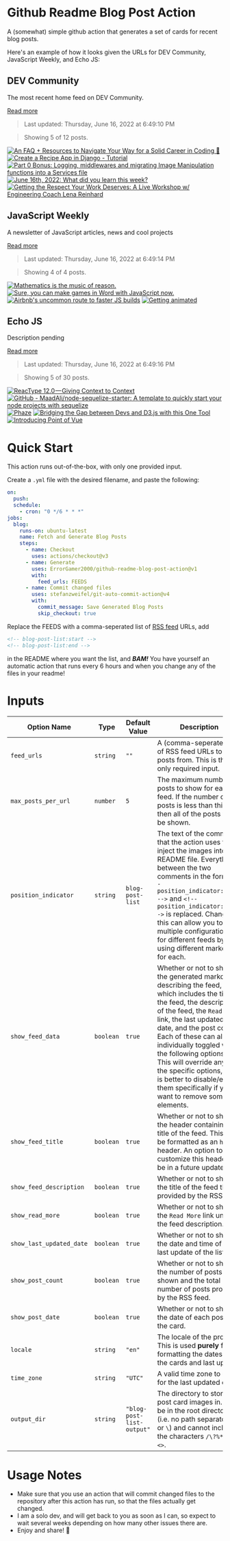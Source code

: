 # Github Readme Blog Post Action

A (somewhat) simple github action that generates a set of cards for recent blog posts.

Here's an example of how it looks given the URLs for DEV Community, JavaScript Weekly, and Echo JS:

<!-- post-list:start -->
## DEV Community

The most recent home feed on DEV Community.

[Read more](https://dev.to)
> Last updated: Thursday, June 16, 2022 at 6:49:10 PM

> Showing 5 of 12 posts.

[![An FAQ + Resources to Navigate Your Way for a Solid Career in Coding 🚀](https://raw.githubusercontent.com/ErrorGamer2000/github-readme-blog-post-action/main/generated_files/DEV_Community/An_FAQ_+_Resources_to_Navigate_Your_Way_for_a_Solid_Career_in_Coding_🚀.svg)](https://dev.to/projectup/an-faq-resources-to-navigate-your-way-for-a-solid-career-in-coding-1k0n)
[![Create a Recipe App in Django - Tutorial](https://raw.githubusercontent.com/ErrorGamer2000/github-readme-blog-post-action/main/generated_files/DEV_Community/Create_a_Recipe_App_in_Django_-_Tutorial.svg)](https://dev.to/domvacchiano/create-a-recipe-app-in-django-tutorial-5hh)
[![Part 0 Bonus: Logging, middlewares and migrating Image Manipulation functions into a Services file](https://raw.githubusercontent.com/ErrorGamer2000/github-readme-blog-post-action/main/generated_files/DEV_Community/Part_0_Bonus__Logging__middlewares_and_migrating_Image_Manipulation_functions_into_a_Services_file.svg)](https://dev.to/chad_r_stewart/part-0-bonus-logging-middlewares-and-migrating-image-manipulation-functions-into-a-services-file-33h9)
[![June 16th, 2022: What did you learn this week?](https://raw.githubusercontent.com/ErrorGamer2000/github-readme-blog-post-action/main/generated_files/DEV_Community/June_16th__2022__What_did_you_learn_this_week_.svg)](https://dev.to/nickytonline/june-16th-2022-what-did-you-learn-this-week-1e3l)
[![Getting the Respect Your Work Deserves: A Live Workshop w/ Engineering Coach Lena Reinhard](https://raw.githubusercontent.com/ErrorGamer2000/github-readme-blog-post-action/main/generated_files/DEV_Community/Getting_the_Respect_Your_Work_Deserves__A_Live_Workshop_w__Engineering_Coach_Lena_Reinhard.svg)](https://dev.to/linearb/getting-the-respect-your-work-deserves-a-live-workshop-w-engineering-coach-lena-reinhard-4kdd)


## JavaScript Weekly

A newsletter of JavaScript articles, news and cool projects

[Read more](https://javascriptweekly.com/)
> Last updated: Thursday, June 16, 2022 at 6:49:14 PM

> Showing 4 of 4 posts.

[![Mathematics is the music of reason.](https://raw.githubusercontent.com/ErrorGamer2000/github-readme-blog-post-action/main/generated_files/JavaScript_Weekly/Mathematics_is_the_music_of_reason..svg)](https://javascriptweekly.com/issues/593)
[![Sure, you can make games in Word with JavaScript now.](https://raw.githubusercontent.com/ErrorGamer2000/github-readme-blog-post-action/main/generated_files/JavaScript_Weekly/Sure__you_can_make_games_in_Word_with_JavaScript_now..svg)](https://javascriptweekly.com/issues/592)
[![Airbnb's uncommon route to faster JS builds](https://raw.githubusercontent.com/ErrorGamer2000/github-readme-blog-post-action/main/generated_files/JavaScript_Weekly/Airbnb's_uncommon_route_to_faster_JS_builds.svg)](https://javascriptweekly.com/issues/591)
[![Getting animated](https://raw.githubusercontent.com/ErrorGamer2000/github-readme-blog-post-action/main/generated_files/JavaScript_Weekly/Getting_animated.svg)](https://javascriptweekly.com/issues/590)


## Echo JS

Description pending

[Read more](
http://www.echojs.com
)
> Last updated: Thursday, June 16, 2022 at 6:49:16 PM

> Showing 5 of 30 posts.

[![ReacType 12.0 — Giving Context to Context](https://raw.githubusercontent.com/ErrorGamer2000/github-readme-blog-post-action/main/generated_files/_Echo_JS_/ReacType_12.0_—_Giving_Context_to_Context.svg)](https://medium.com/@salsaluga/reactype-12-0-giving-context-to-context-9aa7d4cf06)
[![GitHub - MaadAli/node-sequelize-starter: A template to quickly start your node projects with sequelize](https://raw.githubusercontent.com/ErrorGamer2000/github-readme-blog-post-action/main/generated_files/_Echo_JS_/GitHub_-_MaadAli_node-sequelize-starter__A_template_to_quickly_start_your_node_projects_with_sequelize.svg)](https://github.com/MaadAli/node-sequelize-starter)
[![Phaze](https://raw.githubusercontent.com/ErrorGamer2000/github-readme-blog-post-action/main/generated_files/_Echo_JS_/Phaze.svg)](https://phaze.vercel.app/)
[![Bridging the Gap between Devs and D3.js with this One Tool](https://raw.githubusercontent.com/ErrorGamer2000/github-readme-blog-post-action/main/generated_files/_Echo_JS_/Bridging_the_Gap_between_Devs_and_D3.js_with_this_One_Tool.svg)](https://medium.com/@antonio.jesus.Ayala/bringing-d3-with-ad3lie-988941491796)
[![Introducing Point of Vue](https://raw.githubusercontent.com/ErrorGamer2000/github-readme-blog-post-action/main/generated_files/_Echo_JS_/Introducing_Point_of_Vue.svg)](https://medium.com/@shelbydneuman/introducing-point-of-vue-aaf45ee3f0d)


<!-- post-list:end -->

# Quick Start

This action runs out-of-the-box, with only one provided input.

Create a `.yml` file with the desired filename, and paste the following:

```yml
on:
  push:
  schedule:
    - cron: "0 */6 * * *"
jobs:
  blog:
    runs-on: ubuntu-latest
    name: Fetch and Generate Blog Posts
    steps:
      - name: Checkout
        uses: actions/checkout@v3
      - name: Generate
        uses: ErrorGamer2000/github-readme-blog-post-action@v1
        with:
          feed_urls: FEEDS
      - name: Commit changed files
        uses: stefanzweifel/git-auto-commit-action@v4
        with:
          commit_message: Save Generated Blog Posts
          skip_checkout: true
```

Replace the FEEDS with a comma-seperated list of [RSS feed](https://rss.com/blog/how-do-rss-feeds-work/) URLs, add

```md
<!-- blog-post-list:start -->
<!-- blog-post-list:end -->
```

in the README where you want the list, and **_BAM!_** You have yourself an automatic action that runs every 6 hours and when you change any of the files in your readme!

# Inputs

<table>
  <thead>
    <tr>
      <th>Option Name</th>
      <th>Type</th>
      <th>Default Value</th>
      <th>Description</th>
    </tr>
  </thead>
  <tbody>
    <tr>
      <td><code>feed_urls</code></td>
      <td><code>string</code></td>
      <td><code>""</code></td>
      <td>A (comma-seperated) list of RSS feed URLs to load posts from. This is the only required input.</td>
    </tr>
    <tr>
      <td><code>max_posts_per_url</code></td>
      <td><code>number</code></td>
      <td><code>5</code></td>
      <td>The maximum number of posts to show for each feed. If the number of posts is less than this, then all of the posts will be shown.</td>
    </tr>
    <tr>
      <td><code>position_indicator</code></td>
      <td><code>string</code></td>
      <td><code>blog-post-list</code></td>
      <td>The text of the comments that the action uses to inject the images into the README file. Everything between the two comments in the form <code>&lt;!-- position_indicator:start --&gt;</code> and <code>&lt;!-- position_indicator:end --&gt;</code> is replaced. Changing this can allow you to use multiple configurations for different feeds by using different markers for each.</td>
    </tr>
    <tr>
      <td><code>show_feed_data</code></td>
      <td><code>boolean</code></td>
      <td><code>true</code></td>
      <td>Whether or not to show the generated markdown describing the feed, which includes the title of the feed, the description of the feed, the <code>Read More</code> link, the last updated date, and the post count. Each of these can also be individually toggled with the following options. This will override any of the specific options, so it is better to disable/enable them specifically if you want to remove some elements.</td>
    </tr>
    <tr>
      <td><code>show_feed_title</code></td>
      <td><code>boolean</code></td>
      <td><code>true</code></td>
      <td>Whether or not to show the header containing the title of the feed. This will be formatted as an <code>h2</code> header. An option to customize this header will be in a future update.</td>
    </tr>
    <tr>
      <td><code>show_feed_description</code></td>
      <td><code>boolean</code></td>
      <td><code>true</code></td>
      <td>Whether or not to show the title of the feed that is provided by the RSS feed.</td>
    </tr>
    <tr>
      <td><code>show_read_more</code></td>
      <td><code>boolean</code></td>
      <td><code>true</code></td>
      <td>Whether or not to show the <code>Read More</code> link under the feed description.</td>
    </tr>
    <tr>
      <td><code>show_last_updated_date</code></td>
      <td><code>boolean</code></td>
      <td><code>true</code></td>
      <td>Whether or not to show the date and time of the last update of the list.</td>
    </tr>
    <tr>
      <td><code>show_post_count</code></td>
      <td><code>boolean</code></td>
      <td><code>true</code></td>
      <td>Whether or not to show the number of posts shown and the total number of posts provided by the RSS feed.</td>
    </tr>
    <tr>
      <td><code>show_post_date</code></td>
      <td><code>boolean</code></td>
      <td><code>true</code></td>
      <td>Whether or not to show the date of each post on the card.</td>
    </tr>
    <tr>
      <td><code>locale</code></td>
      <td><code>string</code></td>
      <td><code>"en"</code></td>
      <td>The locale of the project. This is used <strong>purely</strong> for formatting the dates of the cards and last update.</td>
    </tr>
    <tr>
      <td><code>time_zone</code></td>
      <td><code>string</code></td>
      <td><code>"UTC"</code></td>
      <td>A valid time zone to use for the last updated date.</td>
    </tr>
    <tr>
      <td><code>output_dir</code></td>
      <td><code>string</code></td>
      <td><code>"blog-post-list-output"</code></td>
      <td>The directory to store the post card images in. Must be in the root directory (i.e. no path separators <code>/</code> or <code>\</code>) and cannot include the characters <code>/\?%*:|"&lt;&gt;</code>.</td>
    </tr>
<!--
    <tr>
      <td><code></code></td>
      <td><cde></cde></td>
      <td><code></code></td>
      <td></td>
    </tr>
-->
  </tbody>
</table>

# Usage Notes

- Make sure that you use an action that will commit changed files to the repository after this action has run, so that the files actually get changed.
- I am a solo dev, and will get back to you as soon as I can, so expect to wait several weeks depending on how many other issues there are.
- Enjoy and share! 🤗
